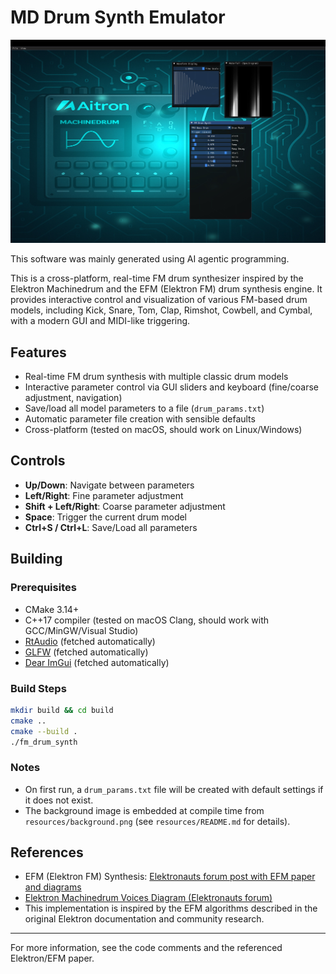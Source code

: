 # MD Drum Synth Emulator

![MD Drum Synth UI](md-drum-synth.jpg)

This software was mainly generated using AI agentic programming.

This is a cross-platform, real-time FM drum synthesizer inspired by the Elektron Machinedrum and the EFM (Elektron FM) drum synthesis engine. It provides interactive control and visualization of various FM-based drum models, including Kick, Snare, Tom, Clap, Rimshot, Cowbell, and Cymbal, with a modern GUI and MIDI-like triggering.

## Features
- Real-time FM drum synthesis with multiple classic drum models
- Interactive parameter control via GUI sliders and keyboard (fine/coarse adjustment, navigation)
- Save/load all model parameters to a file (`drum_params.txt`)
- Automatic parameter file creation with sensible defaults
- Cross-platform (tested on macOS, should work on Linux/Windows)

## Controls
- **Up/Down**: Navigate between parameters
- **Left/Right**: Fine parameter adjustment
- **Shift + Left/Right**: Coarse parameter adjustment
- **Space**: Trigger the current drum model
- **Ctrl+S / Ctrl+L**: Save/Load all parameters

## Building

### Prerequisites
- CMake 3.14+
- C++17 compiler (tested on macOS Clang, should work with GCC/MinGW/Visual Studio)
- [RtAudio](https://github.com/thestk/rtaudio) (fetched automatically)
- [GLFW](https://github.com/glfw/glfw) (fetched automatically)
- [Dear ImGui](https://github.com/ocornut/imgui) (fetched automatically)

### Build Steps
```sh
mkdir build && cd build
cmake ..
cmake --build .
./fm_drum_synth
```

### Notes
- On first run, a `drum_params.txt` file will be created with default settings if it does not exist.
- The background image is embedded at compile time from `resources/background.png` (see `resources/README.md` for details).

## References
- EFM (Elektron FM) Synthesis: [Elektronauts forum post with EFM paper and diagrams](https://www.elektronauts.com/t/md-voices-diagram/173460/16)
- [Elektron Machinedrum Voices Diagram (Elektronauts forum)](https://www.elektronauts.com/t/md-voices-diagram/173460/16)
- This implementation is inspired by the EFM algorithms described in the original Elektron documentation and community research.

---

For more information, see the code comments and the referenced Elektron/EFM paper.
